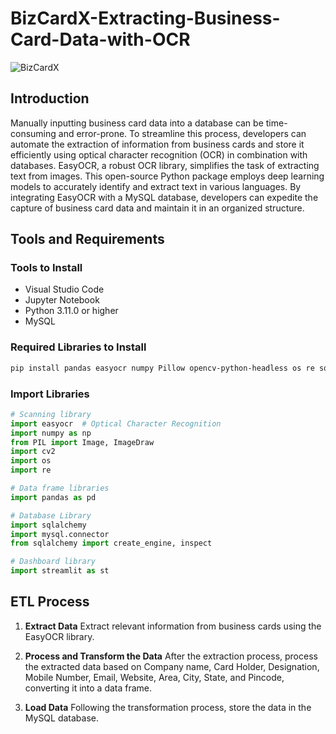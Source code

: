 # BizCardX-Extracting-Business-Card-Data-with-OCR
![BizCardX](![BizCardX](BizCardX.png))

## Introduction
Manually inputting business card data into a database can be time-consuming and error-prone. To streamline this process, developers can automate the extraction of information from business cards and store it efficiently using optical character recognition (OCR) in combination with databases. EasyOCR, a robust OCR library, simplifies the task of extracting text from images. This open-source Python package employs deep learning models to accurately identify and extract text in various languages. By integrating EasyOCR with a MySQL database, developers can expedite the capture of business card data and maintain it in an organized structure.

## Tools and Requirements
### Tools to Install
- Visual Studio Code
- Jupyter Notebook
- Python 3.11.0 or higher
- MySQL

### Required Libraries to Install
```bash
pip install pandas easyocr numpy Pillow opencv-python-headless os re sqlalchemy mysql-connector-python streamlit
```

### Import Libraries
```python
# Scanning library
import easyocr  # Optical Character Recognition
import numpy as np
from PIL import Image, ImageDraw
import cv2
import os
import re

# Data frame libraries
import pandas as pd

# Database Library
import sqlalchemy
import mysql.connector
from sqlalchemy import create_engine, inspect

# Dashboard library
import streamlit as st
```

## ETL Process
1. **Extract Data**
   Extract relevant information from business cards using the EasyOCR library.

2. **Process and Transform the Data**
   After the extraction process, process the extracted data based on Company name, Card Holder, Designation, Mobile Number, Email, Website, Area, City, State, and Pincode, converting it into a data frame.

3. **Load Data**
   Following the transformation process, store the data in the MySQL database.
